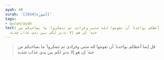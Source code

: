 ```yaml
---
ayah: 46
surah: '[[034|سورة]]'
tags:
- quran/ayah
text: قل إنما أعظكم بواحدة ۖ أن تقوموا لله مثنى وفرادى ثم تتفكروا ۚ ما بصاحبكم من
  جنة ۚ إن هو إلا نذير لكم بين يدي عذاب شديد
---
```

> قل إنما أعظكم بواحدة ۖ أن تقوموا لله مثنى وفرادى ثم تتفكروا ۚ ما بصاحبكم من جنة ۚ إن هو إلا نذير لكم بين يدي عذاب شديد
